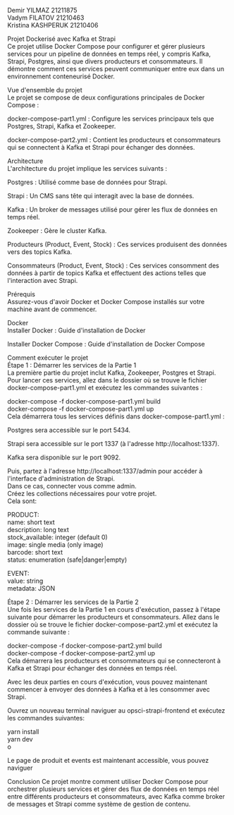 Demir YILMAZ 21211875  
Vadym FILATOV 21210463  
Kristina KASHPERUK 21210406  

Projet Dockerisé avec Kafka et Strapi  
Ce projet utilise Docker Compose pour configurer et gérer plusieurs services pour un pipeline de données en temps réel, y compris Kafka, Strapi, Postgres, ainsi que divers producteurs et consommateurs. Il démontre comment ces services peuvent communiquer entre eux dans un environnement conteneurisé Docker.  

Vue d'ensemble du projet  
Le projet se compose de deux configurations principales de Docker Compose :  

docker-compose-part1.yml : Configure les services principaux tels que Postgres, Strapi, Kafka et Zookeeper.  

docker-compose-part2.yml : Contient les producteurs et consommateurs qui se connectent à Kafka et Strapi pour échanger des données.  

Architecture  
L'architecture du projet implique les services suivants :  

Postgres : Utilisé comme base de données pour Strapi.  

Strapi : Un CMS sans tête qui interagit avec la base de données.  

Kafka : Un broker de messages utilisé pour gérer les flux de données en temps réel.  
 
Zookeeper : Gère le cluster Kafka.  

Producteurs (Product, Event, Stock) : Ces services produisent des données vers des topics Kafka.  

Consommateurs (Product, Event, Stock) : Ces services consomment des données à partir de topics Kafka et effectuent des actions telles que l'interaction avec Strapi.  

Prérequis  
Assurez-vous d'avoir Docker et Docker Compose installés sur votre machine avant de commencer.  

Docker  
Installer Docker : Guide d'installation de Docker  

Installer Docker Compose : Guide d'installation de Docker Compose  

Comment exécuter le projet  
Étape 1 : Démarrer les services de la Partie 1  
La première partie du projet inclut Kafka, Zookeeper, Postgres et Strapi. Pour lancer ces services, allez dans le dossier où se trouve le fichier docker-compose-part1.yml et exécutez les commandes suivantes :  

docker-compose -f docker-compose-part1.yml build  
docker-compose -f docker-compose-part1.yml up  
Cela démarrera tous les services définis dans docker-compose-part1.yml :  

Postgres sera accessible sur le port 5434.  

Strapi sera accessible sur le port 1337 (à l'adresse http://localhost:1337).  

Kafka sera disponible sur le port 9092.  

Puis, partez à l'adresse http://localhost:1337/admin pour accéder à l'interface d'administration de Strapi.  
Dans ce cas, connecter vous comme admin.  
Créez les collections nécessaires pour votre projet.  
Cela sont:  

PRODUCT:  
name: short text  
description: long text  
stock_available: integer (default 0)  
image: single media (only image)  
barcode: short text  
status: enumeration (safe|danger|empty)  

EVENT:  
value: string  
metadata: JSON  

Étape 2 : Démarrer les services de la Partie 2  
Une fois les services de la Partie 1 en cours d'exécution, passez à l'étape suivante pour démarrer les producteurs et consommateurs. Allez dans le dossier où se  trouve le fichier docker-compose-part2.yml et exécutez la commande suivante :  

docker-compose -f docker-compose-part2.yml build  
docker-compose -f docker-compose-part2.yml up  
Cela démarrera les producteurs et consommateurs qui se connecteront à Kafka et Strapi pour échanger des données en temps réel.  

Avec les deux parties en cours d'exécution, vous pouvez maintenant commencer à envoyer des données à Kafka et à les consommer avec Strapi.  

Ouvrez un nouveau terminal naviguer au opsci-strapi-frontend et exécutez les commandes suivantes:  

yarn install  
yarn dev  
o  

Le page de produit et events est maintenant accessible, vous pouvez naviguer

Conclusion
Ce projet montre comment utiliser Docker Compose pour orchestrer plusieurs services et gérer des flux de données en temps réel entre différents producteurs et consommateurs, avec Kafka comme broker de messages et Strapi comme système de gestion de contenu.
